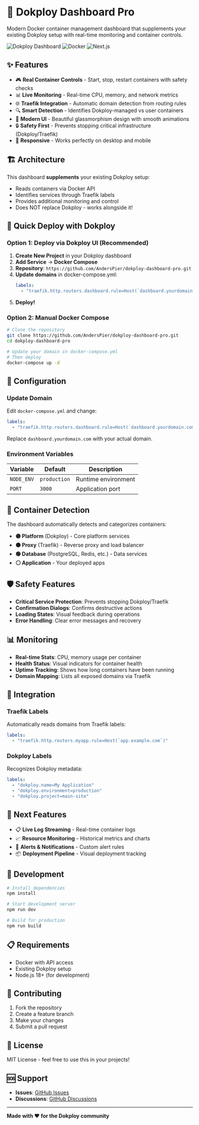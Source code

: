 # 🚀 Dokploy Dashboard Pro

Modern Docker container management dashboard that supplements your existing Dokploy setup with real-time monitoring and container controls.

![Dokploy Dashboard](https://img.shields.io/badge/Dokploy-Dashboard-purple?style=for-the-badge&logo=docker)
![Docker](https://img.shields.io/badge/Docker-Ready-blue?style=for-the-badge&logo=docker)
![Next.js](https://img.shields.io/badge/Next.js-14-black?style=for-the-badge&logo=next.js)

## ✨ Features

- 🎮 **Real Container Controls** - Start, stop, restart containers with safety checks
- 📊 **Live Monitoring** - Real-time CPU, memory, and network metrics
- 🌐 **Traefik Integration** - Automatic domain detection from routing rules
- 🔍 **Smart Detection** - Identifies Dokploy-managed vs user containers
- 🎨 **Modern UI** - Beautiful glassmorphism design with smooth animations
- 🔒 **Safety First** - Prevents stopping critical infrastructure (Dokploy/Traefik)
- 📱 **Responsive** - Works perfectly on desktop and mobile

## 🏗️ Architecture

This dashboard **supplements** your existing Dokploy setup:
- Reads containers via Docker API
- Identifies services through Traefik labels
- Provides additional monitoring and control
- Does NOT replace Dokploy - works alongside it!

## 🚀 Quick Deploy with Dokploy

### Option 1: Deploy via Dokploy UI (Recommended)

1. **Create New Project** in your Dokploy dashboard
2. **Add Service** → **Docker Compose**
3. **Repository**: `https://github.com/AndersPier/dokploy-dashboard-pro.git`
4. **Update domains** in docker-compose.yml:
   ```yaml
   labels:
     - "traefik.http.routers.dashboard.rule=Host(`dashboard.yourdomain.com`)"
   ```
5. **Deploy!**

### Option 2: Manual Docker Compose

```bash
# Clone the repository
git clone https://github.com/AndersPier/dokploy-dashboard-pro.git
cd dokploy-dashboard-pro

# Update your domain in docker-compose.yml
# Then deploy
docker-compose up -d
```

## 🔧 Configuration

### Update Domain
Edit `docker-compose.yml` and change:
```yaml
labels:
  - "traefik.http.routers.dashboard.rule=Host(`dashboard.yourdomain.com`)"
```

Replace `dashboard.yourdomain.com` with your actual domain.

### Environment Variables

| Variable | Default | Description |
|----------|---------|-------------|
| `NODE_ENV` | `production` | Runtime environment |
| `PORT` | `3000` | Application port |

## 🎯 Container Detection

The dashboard automatically detects and categorizes containers:

- **🟣 Platform** (Dokploy) - Core platform services
- **🟠 Proxy** (Traefik) - Reverse proxy and load balancer
- **🟢 Database** (PostgreSQL, Redis, etc.) - Data services
- **⚪ Application** - Your deployed apps

## 🛡️ Safety Features

- **Critical Service Protection**: Prevents stopping Dokploy/Traefik
- **Confirmation Dialogs**: Confirms destructive actions
- **Loading States**: Visual feedback during operations
- **Error Handling**: Clear error messages and recovery

## 📊 Monitoring

- **Real-time Stats**: CPU, memory usage per container
- **Health Status**: Visual indicators for container health
- **Uptime Tracking**: Shows how long containers have been running
- **Domain Mapping**: Lists all exposed domains via Traefik

## 🔗 Integration

### Traefik Labels
Automatically reads domains from Traefik labels:
```yaml
labels:
  - "traefik.http.routers.myapp.rule=Host(`app.example.com`)"
```

### Dokploy Labels
Recognizes Dokploy metadata:
```yaml
labels:
  - "dokploy.name=My Application"
  - "dokploy.environment=production"
  - "dokploy.project=main-site"
```

## 🚀 Next Features

- 📋 **Live Log Streaming** - Real-time container logs
- 📈 **Resource Monitoring** - Historical metrics and charts
- 🔔 **Alerts & Notifications** - Custom alert rules
- 📦 **Deployment Pipeline** - Visual deployment tracking

## 🧪 Development

```bash
# Install dependencies
npm install

# Start development server
npm run dev

# Build for production
npm run build
```

## 📋 Requirements

- Docker with API access
- Existing Dokploy setup
- Node.js 18+ (for development)

## 🤝 Contributing

1. Fork the repository
2. Create a feature branch
3. Make your changes
4. Submit a pull request

## 📄 License

MIT License - feel free to use this in your projects!

## 🆘 Support

- **Issues**: [GitHub Issues](https://github.com/AndersPier/dokploy-dashboard-pro/issues)
- **Discussions**: [GitHub Discussions](https://github.com/AndersPier/dokploy-dashboard-pro/discussions)

---

**Made with ❤️ for the Dokploy community**